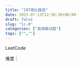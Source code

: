 ```yaml
---
title: "197简化路径"
date: 2025-07-13T12:38:30+08:00
draft: false
slug: "lc-0"
categories: ["高频面试题"]
tags: ["",""]
---
```


LeetCode

难度：

<!--more-->

```cpp

```
